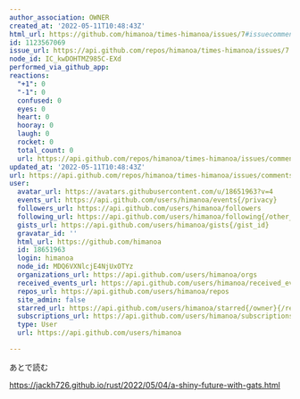 ```yaml
---
author_association: OWNER
created_at: '2022-05-11T10:48:43Z'
html_url: https://github.com/himanoa/times-himanoa/issues/7#issuecomment-1123567069
id: 1123567069
issue_url: https://api.github.com/repos/himanoa/times-himanoa/issues/7
node_id: IC_kwDOHTMZ985C-EXd
performed_via_github_app: 
reactions:
  "+1": 0
  "-1": 0
  confused: 0
  eyes: 0
  heart: 0
  hooray: 0
  laugh: 0
  rocket: 0
  total_count: 0
  url: https://api.github.com/repos/himanoa/times-himanoa/issues/comments/1123567069/reactions
updated_at: '2022-05-11T10:48:43Z'
url: https://api.github.com/repos/himanoa/times-himanoa/issues/comments/1123567069
user:
  avatar_url: https://avatars.githubusercontent.com/u/18651963?v=4
  events_url: https://api.github.com/users/himanoa/events{/privacy}
  followers_url: https://api.github.com/users/himanoa/followers
  following_url: https://api.github.com/users/himanoa/following{/other_user}
  gists_url: https://api.github.com/users/himanoa/gists{/gist_id}
  gravatar_id: ''
  html_url: https://github.com/himanoa
  id: 18651963
  login: himanoa
  node_id: MDQ6VXNlcjE4NjUxOTYz
  organizations_url: https://api.github.com/users/himanoa/orgs
  received_events_url: https://api.github.com/users/himanoa/received_events
  repos_url: https://api.github.com/users/himanoa/repos
  site_admin: false
  starred_url: https://api.github.com/users/himanoa/starred{/owner}{/repo}
  subscriptions_url: https://api.github.com/users/himanoa/subscriptions
  type: User
  url: https://api.github.com/users/himanoa

---
```

あとで読む

https://jackh726.github.io/rust/2022/05/04/a-shiny-future-with-gats.html